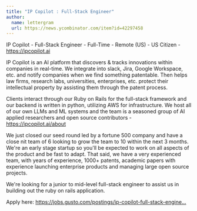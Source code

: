 ```yaml
---
title: "IP Copilot : Full-Stack Engineer"
author:
  name: lettergram
  url: https://news.ycombinator.com/item?id=42297458
---
```

IP Copilot - Full-Stack Engineer - Full-Time - Remote (US) - US Citizen - <a href="https:&#x2F;&#x2F;ipcopilot.ai" rel="nofollow">https:&#x2F;&#x2F;ipcopilot.ai</a>

IP Copilot is an AI platform that discovers &amp; tracks innovations within companies in real-time. We integrate into slack, Jira, Google Workspace, etc. and notify companies when we find something patentable. Then helps law firms, research labs, universities, enterprises, etc. protect their intellectual property by assisting them through the patent process.

Clients interact through our Ruby on Rails for the full-stack framework and our backend is written in python, utilizing AWS for infrastructure. We host all of our own LLMs and ML systems and the team is a seasoned group of AI applied researchers and open source contributors - <a href="https:&#x2F;&#x2F;ipcopilot.ai&#x2F;about" rel="nofollow">https:&#x2F;&#x2F;ipcopilot.ai&#x2F;about</a>

We just closed our seed round led by a fortune 500 company and have a close nit team of 6 looking to grow the team to 10 within the next 3 months. We&#x27;re an early stage startup so you&#x27;ll be expected to work on all aspects of the product and be fast to adapt. That said, we have a very experienced team, with years of experience, 1000+ patents, academic papers with experience launching enterprise products and managing large open source projects.

We&#x27;re looking for a junior to mid-level full-stack engineer to assist us in building out the ruby on rails application.

Apply here: <a href="https:&#x2F;&#x2F;jobs.gusto.com&#x2F;postings&#x2F;ip-copilot-full-stack-engineer-c0e8a2e6-f741-4494-86eb-0032f350536c" rel="nofollow">https:&#x2F;&#x2F;jobs.gusto.com&#x2F;postings&#x2F;ip-copilot-full-stack-engine...</a>
<JobApplication />
